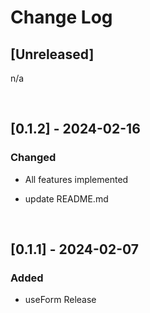 # Change Log

## [Unreleased]

n/a

<br/>

## [0.1.2] - 2024-02-16

### Changed

- All features implemented

- update README.md

<br/>

## [0.1.1] - 2024-02-07

### Added

- useForm Release

